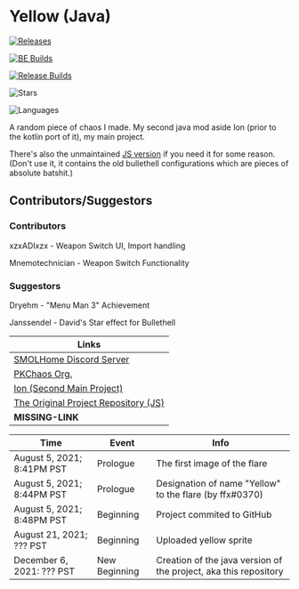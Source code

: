 # Yellow (Java)

[![Releases](https://img.shields.io/github/downloads/SMOLKEYS/yellow-java/total?style=for-the-badge)](https://github.com/SMOLKEYS/yellow-java/releases)

[![BE Builds](https://img.shields.io/badge/Bleeding%20Edge%20Builds-Stable%3F%20Who%20knows!-red?style=for-the-badge)](https://github.com/SMOLKEYS/yellow-java-builds/releases)

[![Release Builds](https://img.shields.io/badge/Release%20Builds-Stable%3F%20I%20have%20no%20idea%20anymore!-orange?style=for-the-badge)](https://github.com/SMOLKEYS/yellow-java/releases)

![Stars](https://img.shields.io/github/stars/SMOLKEYS/yellow-java?style=for-the-badge)

![Languages](https://img.shields.io/github/languages/count/SMOLKEYS/yellow-java?style=for-the-badge)

A random piece of chaos I made. My second java mod aside Ion (prior to the kotlin port of it), my main project.

There's also the unmaintained [JS version](https://github.com/SMOLKEYS/yellow) if you need it for some reason. (Don't use it, it contains the old bullethell configurations which are pieces of absolute batshit.)


## Contributors/Suggestors

### Contributors
xzxADIxzx - Weapon Switch UI, Import handling

Mnemotechnician - Weapon Switch Functionality

### Suggestors
Dryehm - "Menu Man 3" Achievement

Janssendel - David's Star effect for Bullethell




|Links|
|---|
|[SMOLHome Discord Server](https://discord.gg/uAddT46bFx)|
|[PKChaos Org.](https://github.com/PKChaos)|
|[Ion (Second Main Project)](https://github.com/PKChaos/Ion)|
|[The Original Project Repository (JS)](https://github.com/SMOLKEYS/yellow)|
|**MISSING-LINK**|


|Time|Event|Info|
|---|---|---|
|August 5, 2021; 8:41PM PST|Prologue|The first image of the flare|
|August 5, 2021; 8:44PM PST|Prologue|Designation of name "Yellow" to the flare (by ffx#0370)|
|August 5, 2021; 8:48PM PST|Beginning|Project commited to GitHub|
|August 21, 2021; ??? PST|Beginning|Uploaded yellow sprite|
|December 6, 2021: ??? PST|New Beginning|Creation of the java version of the project, aka this repository|